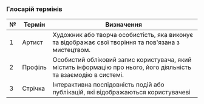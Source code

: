 ### Глосарій термінів

|  №  | Термін       | Визначення                                        |
|-----|--------------|---------------------------------------------------|
|  1  | Артист      | Художник або творча особистість, яка виконує та відображає свої творіння та пов'язана з мистецтвом. |
|  2  | Профіль     | Особистий обліковий запис користувача, який містить інформацію про нього, його діяльність та взаємодію в системі. |
|  3  | Стрічка     | Інтерактивна послідовність подій або публікацій, які відображаються користувачеві |
